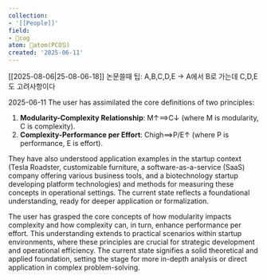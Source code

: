 ```yaml
---
collection:
- '[[People]]'
field:
- 👾cog
atom: 🧭atom(PCO🔃)
created: '2025-06-11'
---
```


[[2025-08-06|25-08-06-18]]
논문쓸때 팁: A,B,C,D,E -> A에서 B로 가는데 C,D,E도 고려사항이다


2025-06-11
The user has assimilated the core definitions of two principles:

1. **Modularity-Complexity Relationship**: M↑⟹C↓ (where M is modularity, C is complexity).
2. **Complexity-Performance per Effort**: Chigh​⟹P/E↑ (where P is performance, E is effort).

They have also understood application examples in the startup context (Tesla Roadster, customizable furniture, a software-as-a-service (SaaS) company offering various business tools, and a biotechnology startup developing platform technologies) and methods for measuring these concepts in operational settings. The current state reflects a foundational understanding, ready for deeper application or formalization.

The user has grasped the core concepts of how modularity impacts complexity and how complexity can, in turn, enhance performance per effort. This understanding extends to practical scenarios within startup environments, where these principles are crucial for strategic development and operational efficiency. The current state signifies a solid theoretical and applied foundation, setting the stage for more in-depth analysis or direct application in complex problem-solving.
